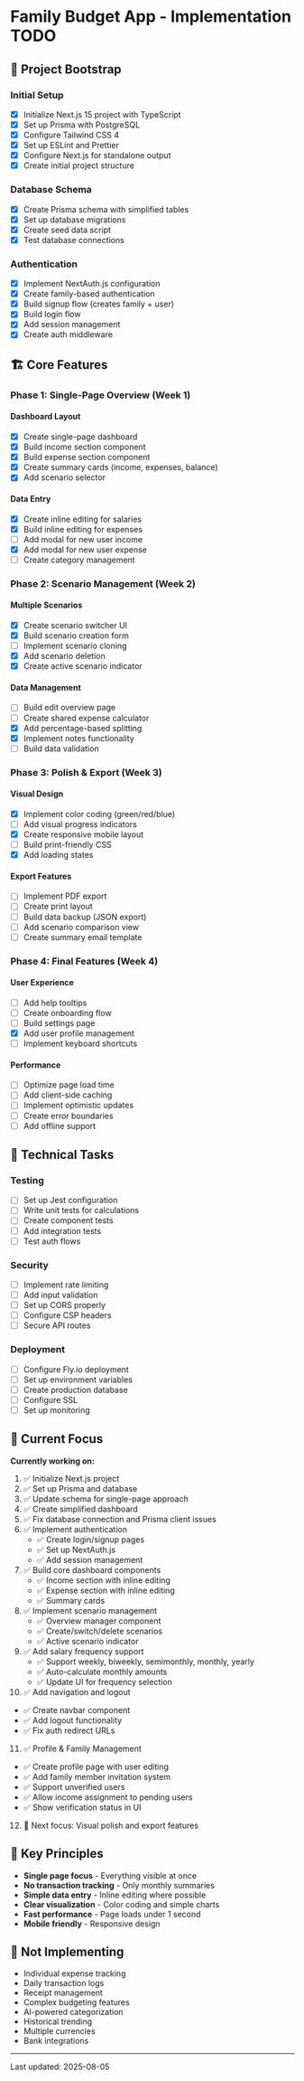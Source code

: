 # Family Budget App - Implementation TODO

## 🚀 Project Bootstrap

### Initial Setup
- [x] Initialize Next.js 15 project with TypeScript
- [x] Set up Prisma with PostgreSQL
- [x] Configure Tailwind CSS 4
- [x] Set up ESLint and Prettier
- [x] Configure Next.js for standalone output
- [x] Create initial project structure

### Database Schema
- [x] Create Prisma schema with simplified tables
- [x] Set up database migrations
- [x] Create seed data script
- [x] Test database connections

### Authentication
- [x] Implement NextAuth.js configuration
- [x] Create family-based authentication
- [x] Build signup flow (creates family + user)
- [x] Build login flow
- [x] Add session management
- [x] Create auth middleware

## 🏗️ Core Features

### Phase 1: Single-Page Overview (Week 1)

#### Dashboard Layout
- [x] Create single-page dashboard
- [x] Build income section component
- [x] Build expense section component
- [x] Create summary cards (income, expenses, balance)
- [x] Add scenario selector

#### Data Entry
- [x] Create inline editing for salaries
- [x] Build inline editing for expenses
- [ ] Add modal for new user income
- [x] Add modal for new user expense
- [ ] Create category management

### Phase 2: Scenario Management (Week 2)

#### Multiple Scenarios
- [x] Create scenario switcher UI
- [x] Build scenario creation form
- [ ] Implement scenario cloning
- [x] Add scenario deletion
- [x] Create active scenario indicator

#### Data Management
- [ ] Build edit overview page
- [ ] Create shared expense calculator
- [x] Add percentage-based splitting
- [x] Implement notes functionality
- [ ] Build data validation

### Phase 3: Polish & Export (Week 3)

#### Visual Design
- [x] Implement color coding (green/red/blue)
- [ ] Add visual progress indicators
- [x] Create responsive mobile layout
- [ ] Build print-friendly CSS
- [x] Add loading states

#### Export Features
- [ ] Implement PDF export
- [ ] Create print layout
- [ ] Build data backup (JSON export)
- [ ] Add scenario comparison view
- [ ] Create summary email template

### Phase 4: Final Features (Week 4)

#### User Experience
- [ ] Add help tooltips
- [ ] Create onboarding flow
- [ ] Build settings page
- [x] Add user profile management
- [ ] Implement keyboard shortcuts

#### Performance
- [ ] Optimize page load time
- [ ] Add client-side caching
- [ ] Implement optimistic updates
- [ ] Create error boundaries
- [ ] Add offline support

## 🔧 Technical Tasks

### Testing
- [ ] Set up Jest configuration
- [ ] Write unit tests for calculations
- [ ] Create component tests
- [ ] Add integration tests
- [ ] Test auth flows

### Security
- [ ] Implement rate limiting
- [ ] Add input validation
- [ ] Set up CORS properly
- [ ] Configure CSP headers
- [ ] Secure API routes

### Deployment
- [ ] Configure Fly.io deployment
- [ ] Set up environment variables
- [ ] Create production database
- [ ] Configure SSL
- [ ] Set up monitoring

## 🎯 Current Focus

**Currently working on:**

1. ✅ Initialize Next.js project
2. ✅ Set up Prisma and database
3. ✅ Update schema for single-page approach
4. ✅ Create simplified dashboard
5. ✅ Fix database connection and Prisma client issues
6. ✅ Implement authentication
   - ✅ Create login/signup pages
   - ✅ Set up NextAuth.js
   - ✅ Add session management
7. ✅ Build core dashboard components
   - ✅ Income section with inline editing
   - ✅ Expense section with inline editing
   - ✅ Summary cards
8. ✅ Implement scenario management
   - ✅ Overview manager component
   - ✅ Create/switch/delete scenarios
   - ✅ Active scenario indicator
9. ✅ Add salary frequency support
   - ✅ Support weekly, biweekly, semimonthly, monthly, yearly
   - ✅ Auto-calculate monthly amounts
   - ✅ Update UI for frequency selection
10. ✅ Add navigation and logout
   - ✅ Create navbar component
   - ✅ Add logout functionality
   - ✅ Fix auth redirect URLs
11. ✅ Profile & Family Management
   - ✅ Create profile page with user editing
   - ✅ Add family member invitation system
   - ✅ Support unverified users
   - ✅ Allow income assignment to pending users
   - ✅ Show verification status in UI
12. 🔄 Next focus: Visual polish and export features

## 📝 Key Principles

- **Single page focus** - Everything visible at once
- **No transaction tracking** - Only monthly summaries
- **Simple data entry** - Inline editing where possible
- **Clear visualization** - Color coding and simple charts
- **Fast performance** - Page loads under 1 second
- **Mobile friendly** - Responsive design

## 🚫 Not Implementing

- Individual expense tracking
- Daily transaction logs
- Receipt management
- Complex budgeting features
- AI-powered categorization
- Historical trending
- Multiple currencies
- Bank integrations

---

Last updated: 2025-08-05